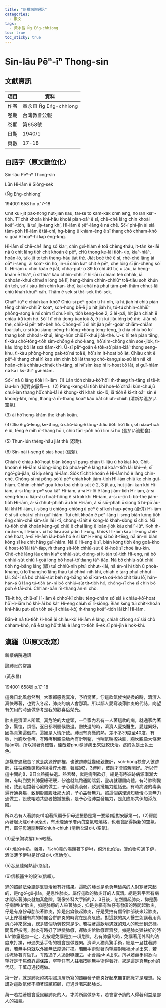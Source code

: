 ```yaml
---
title: "新樓病院通訊"
categories:
  - 散文
tags:
  - 黃永昌 N̂g Eńg-chhiong
toc: true
toc_sticky: true
---
```


# Sin-lâu Pēⁿ-īⁿ Thong-sìn

## 文獻資訊

| 項目 | 資料 |
|---|---|
| 作者 | 黃永昌 N̂g Eńg-chhiong |
| 卷期 | 台灣教會公報 |
| 卷期 | 第658號 |
| 日期 | 1940/1 |
| 頁數 | 17-18 |

## 白話字（原文數位化）

Sin-lâu Pēⁿ-īⁿ Thong-sìn

Lūn Hì-iām ê Siông-sek

(N̂g Eńg-chhiong)

194001 658 hō p.17-18

Chit kuí-ji̍t pak-hong hut-jiân kàu, tāi-ke to kám-kak chin léng, hō͘ lán kiaⁿ-tio̍h. Tī chit khoán khì-hāu khoài piàn-oāⁿ ê sî, chē-chē lâng chin khoài koâⁿ-tio̍h, iā tuì ji̍p-tang khí, Hì-iām ê pēⁿ-lâng ē ná chē. Só͘-í phí-jîn ài siá tām-po̍h Hì-iām ê tāi-chì, ǹg-bāng ū khiàm-ēng ê sî thang chò chham-khó sī goá ê hoaⁿ-hí kap êng-kng.

Hì-iām sī chē-chē lâng só͘ kiaⁿ, chin guî-hiám ê toā chèng-thâu, it-tàn ke-lāi nā ū chi̍t lâng tio̍h chit khoán ê pēⁿ, chiū thong ke-lāi tio̍h-kip, kiaⁿ-hiâⁿ, hoân-ló, ta̍k-ji̍t to teh thèng-hāu jia̍t thè. Jia̍t boē thè ê sî, chē-chē lâng ài oāⁿ i-seng, ài koáⁿ-kín hó, in-uī chin kiaⁿ chit ê pēⁿ, che lóng sī jîn-chêng só͘ tì. Hì-iām ū chin koân ê jia̍t, chha-put-to 39 tō͘ chì 40 tō͘, ū sàu, iā heng-khám ē thiàⁿ, ū sî thiàⁿ kàu chhin-chhiūⁿ hì-lāi ū chiam teh chha̍k, iā chhoán-khuì chhoán lóng bē lī, heng-khám chhin-chhiūⁿ toā-tiâu soh khún ân teh, só͘-í sàu-tio̍h chin kan-khó͘, kai-chài nā phuì tām-po̍h thâm chhut-lâi chiū khah khuìⁿ-oa̍h. Thâm ê sek sī thô-sek thô-sek.

Cháiⁿ-iūⁿ ē chiah kan-khó͘? Chiū-sī pēⁿ-goân tī hì-nih, iā hit jiah hì chiū piàn tēng chhin-chhiūⁿ koaⁿ, soh-hong bē-ē ji̍p hit jiah hì, tú-tú chhin-chhiūⁿ phōng-song ê mî chìm tī chuí-nih, tio̍h keng-koè 2, 3 lé-pài, hit jiah chiah ē chiàu-kū koh hó. Só͘-í tī chit tiong-kan iok 8, 9 ji̍t kú jia̍t lóng bē thè. Jia̍t nā thè, chiū-sī pēⁿ teh-beh hó. Chóng-sī ū sî hit jiah pēⁿ-goân chiām-chiām toā-jiah, ū-sî kàu siang-pêng-hì lóng-chóng tēng-tēng, tī chia chiū bô lō͘ thang koh chhoán-khuì, lêng-hûn chiū lī-khui jio̍k-thé. Ū-sî hì teh piàn tēng, tì-kàu chó͘-tòng-tio̍h sim-chōng ê chò-kang, hō͘ sim-chōng chin soe-jio̍k, tì-kàu lóng bô la̍t soà tiām-khì. Ū-sî pēⁿ-goân ê to̍k-sò͘ piàn-kiâⁿ thong seng-khu, tì-kàu phòng-hong pak-tó͘ ná toā ê, hō͘ sim it-hoat bô la̍t. Chiàu chit ê pēⁿ-lí thang chai hì kap sim chin bô la̍t thang chò-kang,siat-sú lán nā kā hoān-chiá chhiau-chhe̍k tín-tāng, sī hō͘ sim kap hì it-hoat bô la̍t, sī guî-hiám ná kā i ke-thiⁿ guî-hiám.

Só͘-í nā ū lâng tio̍h Hì-iām  (1) Lán tio̍h chiàu-kò͘ hō͘ i m̄-thang tín-tāng sī tē-it iàu-kín (絕對安靜第一).  (2) Pâng-keng-lāi tio̍h khí hoé-lô͘ chhāi kún-chuí,ū chuí-ian thang hō͘ chhù-lāi ê khong-khì khah sio-lō, iā tio̍h ē kì-tit oāⁿ sin ê khong-khì, mn̂g, thang-á m̄-thang koaiⁿ kàu ba̍t chiuh-chiuh (清新な温かい空氣).

(3) ài hō͘ heng-khám the khah koân.

(4) Sio ê gû-leng, ke-thng, ū chû-ióng ê thng-thâu tio̍h hō͘ i lim, oh siau-hoà ê iû, tēng ê mi̍h m̄-thang hō͘ i, chiú tām-po̍h hō͘ i lim sī hó (温かい流動食).

(5) Thun-lún thèng-hāu jia̍t thè (忍耐).

(6) Sìn-nāi i-seng ê siat-hoat (信賴).

Chiah ê chiàu-kò͘-hoat bián kóng sī pang-chān tī-liâu ū hó kiat-kó. Chit-khoán ê Hì-iām sī ióng-ióng bô phoà-pīⁿ ê lâng tuì koâⁿ-tio̍h lâi khí--ê, sī ngó͘-gû-jiân, sī kip sèng hì-iām. Sio̍k tī chit khoán ê Hì-iām hó ê lâng chin-chē. Chóng-sī nā pêng-sò͘ ū pēⁿ chiah koh jiám-tio̍h Hì-iām chiū ke chin guî-hiám. Chhin-chhiūⁿ goā-kho toā chhiú-su̍t ê 2, 3 ji̍t āu, hut-jiân-kan khí Hì-iām, á-sī tn̂g-á-pēⁿ soà kâⁿ Hì-iām, á-sī Hì-lô ê lâng jiám-tio̍h Hì-iām, á-sī seng-khu ū lia̍p-á ū hoat-hông ê sî koh khí Hì-iām, á-sī ū-sin tī bó-the jiám-tio̍h Hì-iām, á-sī chhut-phia̍h āu khí Hì-iām, á sī siū-phah ū siong tī hì-pō͘ āu-lâi khí Hì-iām, í-siōng tī chióng-chióng ū pēⁿ ê sî koh ha̍p-pèng (合併) Hì-iām ê sî si̍t-chāi sī chin guî-hiám. Tuì chit khoán ê pēⁿ-lâng i-seng bián kóng tio̍h ēng chin-chē sim-sîn lâi i-tī, chóng-sī hit ê kong-lô khah-siông sī chió. Nā tú-tio̍h chit khoán kéng-gū chiū ê chai lâng ê loán-jio̍k kàu cháiⁿ-iūⁿ. Koh m̄-nā án-nī, Hi-iām ū sî hó liáu soà piàn Hì-eng, khiok Hì-iām kap Hì-eng chê-chê hoat, á-sī Hì-iām iáu-boē hó ê sî kâⁿ Hì-eng sī bô it-tēng, nā án-ni bián kóng sī ke chi̍t hāng guî-hiám. Nā ū Hì-eng ê sî, bián kóng tio̍h ēng goā-kho ê hoat-tō͘ lâi táⁿ-tia̍p, m̄ thang sit-lo̍h chhiú-su̍t ê ki-hoē sī choè iàu-kín. Chē-chē lâng iáu chin kiaⁿ chhiú-su̍t, chóng-sī it-tàn tú-tio̍h Hì-eng, nā bô chhiú-su̍t chiū í-goā lóng bô hoat-tō͘ thang táⁿ-tia̍p. Nā bô chhiú-su̍t chiū tio̍h ǹg-bāng lâng (膿) tuì chhiù-nih phuì chhut--lâi, nā án-ni hì tio̍h ū phoà-khang, ū lō͘ thang hō͘ lâng thàu tuì chhuì-nih khì, chiah ē tàng phuì chhut--lâi. Só͘-í nā bô chhiú-su̍t beh ǹg-bāng hó sī kan-ta oá-khò chit tiâu lō͘, hán-hán-á ū lâng tú-tio̍h án-ni bô chhiú-su̍t tit-tio̍h hó, chóng-sī che sī chin bô poh ê tāi-chì. Chhian-bān m̄-thang án-ni chò.

Tē-it hó, chiū-sī Hì-iām ê chho͘-kî chiàu téng-chām só͘ siá ê chiàu-kò͘-hoat hō͘ Hì-iām hó khí-lâi bô kâⁿ Hì-eng chiah sī lí-sióng. Bián kóng tuì chit-khoán khì-hāu put-sūn tio̍h sè-jī chiàu-kò͘, m̄-thang koâⁿ-tio̍h lâi khí Hì-iām.

Bān-it nā tú-tio̍h ki-hoē ài chiàu-kò͘ Hì-iām ê lâng, chiah chiong só͘ siá chò chham-khó, nā ē tàng hō͘ tha̍k ê lâng tit-tio̍h lī-ek sī phí-jîn ê hok-khì.

## 漢羅（Ùi原文改寫）

新樓病院通訊

論肺炎的常識

(黃永昌)

194001 658號 p.17-18

這幾日北風忽然到，大家都感覺真冷，予咱驚著。佇這款氣候快變換的時，濟濟人真快寒著，也對入冬起，肺炎的病人會那濟。所以鄙人愛寫淡薄肺炎的代誌，向望有欠用的時通做參考是我的歡喜佮榮光。

肺炎是濟濟人所驚，真危險的大症頭，一旦家內若有一人著這款的病，就通家內著急，驚惶，煩惱，逐日都咧聽候熱退。熱袂退的時，濟濟人愛換醫生，愛趕緊好，因為真驚這個病，這攏是人情所致。肺炎有真懸的熱，差不多39度至40度，有嗽，也胸坎會疼，有時疼到親像肺內有針咧鑿，也喘氣喘攏袂離，胸坎親像大條索綑ân咧，所以掃著真艱苦，佳哉若phuì淡薄痰出來就較快活。痰的色是土色土色。

怎樣會遮艱苦？就是病源佇肺裡，也彼跡肺就變硬親像肝，soh-hong袂會入彼跡肺，拄拄親像蓬鬆的棉浸佇水裡，著經過2，3禮拜，彼跡才會照舊閣好。所以佇這中間約8，9日久熱攏袂退。熱若替，就是病咧欲好。總是有時彼跡病源漸漸大跡，有時到雙爿肺攏總硬硬，佇遮就無路通閣喘氣，靈魂就離開肉體。有時肺咧變硬，致到阻擋著心臟的做工，予心臟真衰弱，致到攏無力紲恬去。有時病源的毒素遍行通身軀，致到膨風腹肚那大的，予心益發無力。照這個病理通知肺佮心真無力通做工，設使咱若共患者搜摵振動，是予心佮肺益發無力，是危險那共伊加添危險。

所以若有人著肺炎(1)咱著照顧予伊毋通振動是第一要緊(絕對安靜第一)。(2)房間內著起火爐chhāi滾水，有水煙通予厝內的空氣較燒烙，也著會記得換新的空氣，門，窗仔毋通關到密chiuh-chiuh (清新な温かい空氣)。

(3)愛予胸坎撐(the)較懸。

(4) 燒的牛奶，雞湯，有chû養的湯頭著予伊啉，僫消化的油，硬的物毋通予伊，酒淡薄予伊啉是好(温かい流動食)。

(5)吞忍聽候熱替(忍耐)。

(6)信賴醫生的設法(信賴)。

遮的照顧法免講是幫贊治療有好結果。這款的肺炎是勇勇無破病的人對寒著來起的，是ngó͘-gû-jiân，是急性肺炎。屬佇這款的肺炎好的人真濟。總是若平素有病才閣染著肺炎就加真危險。親像外科大手術的2，3日後，忽然間起肺炎，抑是腸仔病紲kâⁿ肺炎，抑是肺癆的人染著肺炎，抑是身軀有粒仔有發癀的時閣起肺炎，仔是有身佇母胎染著肺炎，抑是出癖後起肺炎，仔是受拍有傷佇肺部後來起肺炎，以上佇種種有病的時閣合併肺炎的時實在是真危險。對這款的病人醫生免講著用真濟心神來醫治，總是彼個功勞較常是少。若拄著這款境遇就的知人的軟弱到怎樣。閣毋但按呢，肺炎有時好了紲變肺癰，卻肺炎佮肺癰齊齊發，抑是肺炎猶袂好的時kâⁿ肺癰是無一定，若按呢免講是加一項危險。若有肺癰的時，免講著用外科的法度來打揲，毋通失落手術的機會是做要緊。濟濟人猶真驚手術，總是一旦拄著肺癰，若無手術就以外攏無法度通打揲。若無手術就著向望膿對喙裡phuì出來，若按呢肺著有破孔，有路通予人透對喙裡去，才會當phuì出來。所以若無手術欲向望好是干焦倚靠這條路，罕罕仔有人拄著按呢無手術得著好，總是這是真無poh的代誌。千萬毋通按呢做。

第一好，就是肺炎的初期照頂層所寫的照顧發予肺炎好起來無含肺癰才是理想。免講對這款氣候不順著細膩照顧，毋通含著來起肺炎。

萬一若拄著機會愛照顧肺炎的人，才將所寫做參考，若會當予讀的人得著利益是鄙人的福氣。

